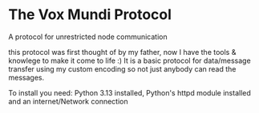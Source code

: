# The Vox Mundi Protocol
A protocol for unrestricted node communication

this protocol was first thought of by my father, now I have the tools & knowlege to make it come to life :)
It is a basic protocol for data/message transfer using my custom encoding so not just anybody can read the messages. 


To install you need:
Python 3.13 installed,
Python's httpd module installed
and an internet/Network connection

